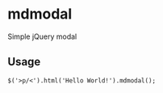 # mdmodal
Simple jQuery modal

## Usage
<code>$('&gt;p/&lt;').html('Hello World!').mdmodal();</code>
